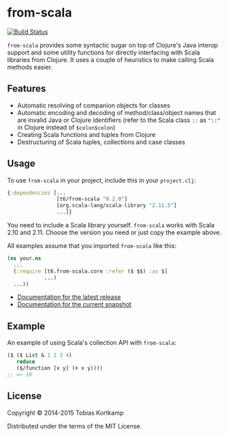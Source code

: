 # from-scala

[![Build Status](https://travis-ci.org/t6/from-scala.svg?branch=master)](https://travis-ci.org/t6/from-scala)

`from-scala` provides some syntactic sugar on top of Clojure's Java interop support and some utility functions for directly interfacing with Scala libraries from Clojure. It uses a couple of heuristics to make calling Scala methods easier.

## Features

 * Automatic resolving of companion objects for classes
 * Automatic encoding and decoding of method/class/object names that are invalid Java or Clojure identifiers (refer to the Scala class `::` as `"::"` in Clojure instead of `$colon$colon`)
 * Creating Scala functions and tuples from Clojure
 * Destructuring of Scala tuples, collections and case classes

## Usage

To use `from-scala` in your project, include this in your `project.clj`:
```clojure
{:dependencies [...
                [t6/from-scala "0.2.0"]
                [org.scala-lang/scala-library "2.11.5"]
                ...]}
```

You need to include a Scala library yourself. `from-scala` works
with Scala 2.10 and 2.11. Choose the version you need or just copy
the example above.

All examples assume that you imported `from-scala` like this:
```clojure
(ns your.ns
  ...
  (:require [t6.from-scala.core :refer ($ $$) :as $]
            ...)
  ...))
```

* [Documentation for the latest release](https://t6.github.io/from-scala/0.2.0/)
* [Documentation for the current snapshot](https://t6.github.io/from-scala/)

## Example

An example of using Scala's collection API with `from-scala`:
```clojure
($ ($ List & 1 2 3 4)
   reduce
   ($/function [x y] (+ x y))))
;; => 10
```

## License

Copyright © 2014-2015 Tobias Kortkamp

Distributed under the terms of the MIT License.
